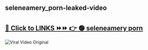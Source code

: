 
 ## seleneamery_porn-leaked-video 

# <h2><a href="https://clipsfans.com/seleneamery_porn&ref=git">🔗 Click to LINKS ⏩⏩ 👉 🟢 seleneamery porn </a></h2>

<a href="https://clipsfans.com/seleneamery_porn&ref=git" rel="nofollow" data-target="animated-image.originalLink"><img src="https://i.ibb.co.com/xMMVF88/686577567.gif" alt="Viral Video Original" style="max-width: 100%; display: inline-block;" data-target="animated-image.originalImage"></a>
